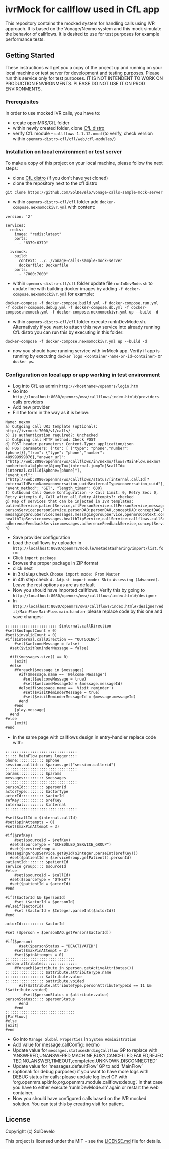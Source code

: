 # ivrMock for callflow used in CfL app

This repository contains the mocked system for handling calls using IVR approach. It is based on the Vonage/Nexmo system and this 
mock simulate the behavior of callflows. It is desired to use for test purposes for example performance tests.

## Getting Started

These instructions will get you a copy of the project up and running on your local machine 
or test server for development and testing purposes. Please run this service only for test purposes. 
IT IS NOT INTENDENT TO WORK ON PRODUCTION ENVIRONMENTS. PLEASE DO NOT USE IT ON PROD ENVIRONMENTS.

### Prerequisites

In order to use mocked IVR calls, you have to:
* create openMRS/CfL folder
* within newly created folder, clone [CfL distro](https://github.com/SolDevelo/openmrs-distro-cfl)
* verify CfL module - `callflows-1.1.12.omod` (to verify, check version within `openmrs-distro-cfl/cfl/web/cfl-modules/`)

### Installation on local environment or test server

To make a copy of this project on your local machine, please follow the next steps:
* clone [CfL distro](https://github.com/SolDevelo/openmrs-distro-cfl) (if you don't have yet cloned)
* clone the repository next to the cfl distro
```
git clone https://github.com/SolDevelo/vonage-calls-sample-mock-server
```
* within `openmrs-distro-cfl/cfl` folder add `docker-compose.nexmomockivr.yml` with content:
```
version: '2'

services:
  redis:
    image: "redis:latest"
    ports:
      - "6379:6379"

  ivrmock:
    build:
      context: ../../vonage-calls-sample-mock-server
      dockerfile: Dockerfile
    ports:
      - "7000:7000"

```
* within `openmrs-distro-cfl/cfl` folder update file `runInDevMode.sh` to update line 
with building docker images by adding `-f docker-compose.nexmomockivr.yml` for example:
```
docker-compose -f docker-compose.build.yml -f docker-compose.run.yml  -f docker-compose.debug.yml -f docker-compose.db.yml -f docker-compose.nexmock.yml -f docker-compose.nexmomockivr.yml up --build -d
```
* within `openmrs-distro-cfl/cfl` folder execute runInDevMode.sh. Alternatively if you want to attach this new 
service into already running CfL distro you can run this by executing in this folder:
```
docker-compose -f docker-compose.nexmomockivr.yml up --build -d
```
* now you should have running service with ivrMock app. Verify if app is running by executing `docker logs <container-name-or-id-container>`
or `docker ps`.

### Configuration on local app or app working in test environment
* Log into CfL as admin `http://<hostname>/openmrs/login.htm`
* Go into `http://localhost:8080/openmrs/owa/callflows/index.html#/providers` calls providers
* Add new provider
* Fill the form in the way as it is below:
```
Name: nexmo
a) Outgoing call URI template (optional): http://ivrmock:7000/v1/calls/
b) Is authentication required?: Unchecked
c) Outgoing call HTTP method: Check POST
d) POST header parameters: Content-Type: application/json
e) POST parameters: {"to": [ {"type": "phone","number": [phone]}],"from": {"type": "phone","number": 489999999876},"answer_url": 
["http://web:8080/openmrs/ws/callflows/in/nexmo/flows/MainFlow.nexmo?numbertodial=[phone]&jumpTo=[internal.jumpTo]&callId=[internal.callId]&phone=[phone]"],
"event_url":["http://web:8080/openmrs/ws/callflows/status/[internal.callId]?externalIdParamName=conversation_uuid&externalType=conversation_uuid"],
"event_method": "GET", "length_timer": 600}
f) Outbound Call Queue Configuration -> Call Limit: 0, Retry Sec: 0, Retry Attempts 0, Call after all Retry Attempts?: checked
g) Map of services that can be injected in IVR templates: 
patientService:patientService,cflPersonService:cflPersonService,messagesService:messages.messagingService,
personService:personService,personDAO:personDAO,conceptDAO:conceptDAO,locationService:locationService,
messagingGroupService:messages.messagingGroupService,openmrsContext:context,patientTemplateService:messages.patientTemplateService,
healthTipService:messages.healthTipService,callService:callflows.callService,
adherenceFeedbackService:messages.adherenceFeedbackService,conceptService:conceptService
h) 
```
* Save provider configuration
* Load the callflows by uploader in `http://localhost:8080/openmrs/module/metadatasharing/import/list.form`
* Click `import package`
* Browse the proper package in ZIP format
* click next
* in 3rd step check `Choose import mode: From Master`
* in 4th step check `4. Adjust import mode: Skip Assessing (Advanced)`. Leave the rest options as are as default
* Now you should have imported callflows. Verify this by going to `http://localhost:8080/openmrs/owa/callflows/index.html#/designer`
* In `http://localhost:8080/openmrs/owa/callflows/index.html#/designer/edit/MainFlow` `MainFlow.main.handler` please replace code by this one and save changes:
```
::::::::::::::::::::::: $internal.callDirection
#set($noInputCount = 0)
#set($invalidCount = 0)
#if($internal.callDirection == "OUTGOING")
	#set($welcomeMessage = false)
  #set($visitReminderMessage = false)

  #if($messages.size() == 0)
    |exit|
  #else
    #foreach($message in $messages)
      #if($message.name == 'Welcome Message')
        #set($welcomeMessage = true)
        #set($welcomeMessageId = $message.messageId)
      #elseif($message.name == 'Visit reminder')
        #set($visitReminderMessage = true)
        #set($visitReminderMessageId = $message.messageId)
      #end
    #end
    |play-message|
  #end
#else
	|exit|
#end
```
* In the same page with callflows design in entry-handler replace code with:
```
::::::::::::::::::::::::::::::::
::::: MainFlow params logger::::
phone:::::::::::: $phone
session.callid::: $params.get("session.callerid")
::::::::::::::::::::::::::::::::
params::::::::::: $params
messages::::::::: $messages
::::::::::::::::::::::::::::::::
personId::::::::: $personId
actorType:::::::: $actorType
actorId:::::::::: $actorId
refKey::::::::::: $refKey
internal::::::::: $internal
::::::::::::::::::::::::::::::::

#set($callId = $internal.callId)
#set($pinAttempts = 0)
#set($maxPinAttempt = 3)

#if($refKey)
	#set($sourceId = $refKey)
  #set($sourceType = "SCHEDULED_SERVICE_GROUP")
  #set($serviceGroup = $messagingGroupService.getById($Integer.parseInt($refKey)))
  #set($patientId = $serviceGroup.getPatient().personId)
patientId:::::::: $patientId
service group:::: $sourceId
#else
	#set($sourceId = $callId)
  #set($sourceType = "OTHER")
  #set($patientId = $actorId)
#end

#if(!$actorId && $personId)
	#set ($actorId = $personId)
#elseif($actorId)	
	#set ($actorId = $Integer.parseInt($actorId)) 
#end

actorId:::::::::: $actorId

#set ($person = $personDAO.getPerson($actorId))

#if($person)
	  #set($personStatus = "DEACTIVATED")
    #set($maxPinAttempt = 3)
    #set($pinAttempts = 0)
:::::::::::::::::::::::::::::::
person attributes:::::::::::::::
  	#foreach($attribute in $person.getActiveAttributes())
::::::::::::::::: $attribute.attributeType.name
::::::::::::::::: $attribute.value
::::::::::::::::: $attribute.voided
      #if($attribute.attributeType.personAttributeTypeId == 11 && !$attribute.voided)
      	#set($personStatus = $attribute.value)
personStatus::::: $personStatus
      #end
    #end
:::::::::::::::::::::::::::::::
|PinFlow.|
#else
|exit|
#end
```
* Go into `Manage Global Properties` in `System Administration`
* Add value for message.callConfig: nexmo
* Update value for `messages.statusesEndingCallflow` GP to replace with ‘ANSWERED,UNANSWERED,MACHINE,BUSY,CANCELLED,FAILED,REJECTED,NO_ANSWER,TIMEOUT,completed,UNKNOWN,DISCONNECTED’
* Update value for ‘messages.defaultFlow’ GP to add ‘MainFlow’
* (optional: for debug purposes) if you want to have more logs with DEBUG status for calls: please update log.level GP with ‘org.openmrs.api:info,org.openmrs.module.callflows:debug’. In that case you have to  either execute ‘runInDevMode.sh’ again or restart the web container.
* Now you should have configured calls based on the IVR mocked solution. You can test this by creating visit for patient.

## License

Copyright (c) SolDevelo

This project is licensed under the MIT - see the [LICENSE.md](LICENSE.md) file for details.
